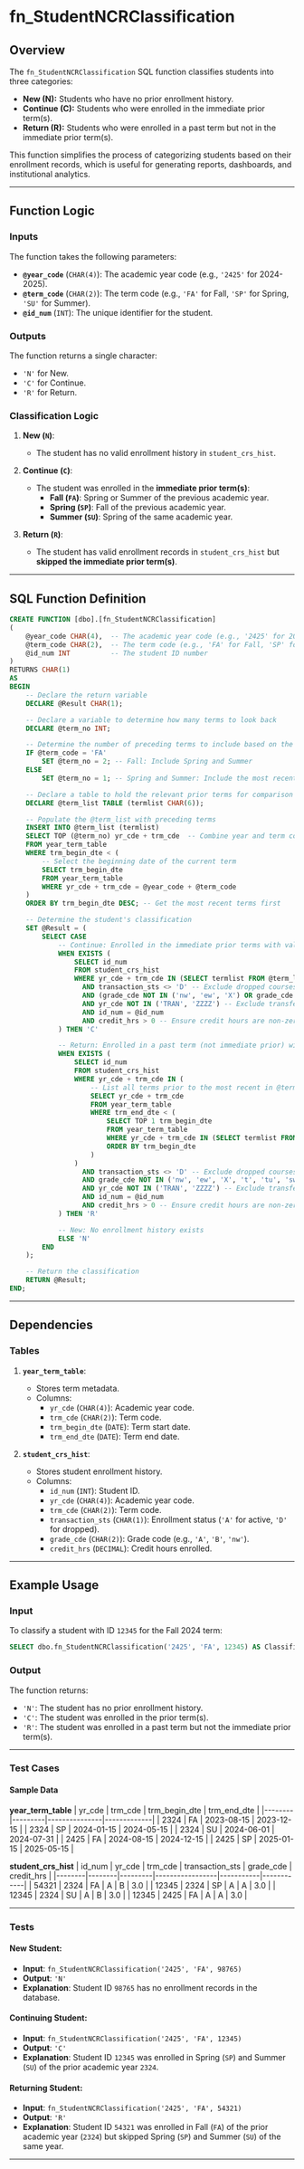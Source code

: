 # fn_StudentNCRClassification

## Overview

The `fn_StudentNCRClassification` SQL function classifies students into three categories:
- **New (N):** Students who have no prior enrollment history.
- **Continue (C):** Students who were enrolled in the immediate prior term(s).
- **Return (R):** Students who were enrolled in a past term but not in the immediate prior term(s).

This function simplifies the process of categorizing students based on their enrollment records, which is useful for generating reports, dashboards, and institutional analytics.

---

## Function Logic

### Inputs
The function takes the following parameters:
- **`@year_code`** (`CHAR(4)`): The academic year code (e.g., `'2425'` for 2024-2025).
- **`@term_code`** (`CHAR(2)`): The term code (e.g., `'FA'` for Fall, `'SP'` for Spring, `'SU'` for Summer).
- **`@id_num`** (`INT`): The unique identifier for the student.

### Outputs
The function returns a single character:
- `'N'` for New.
- `'C'` for Continue.
- `'R'` for Return.

### Classification Logic

1. **New (`N`)**:
   - The student has no valid enrollment history in `student_crs_hist`.

2. **Continue (`C`)**:
   - The student was enrolled in the **immediate prior term(s)**:
     - **Fall (`FA`)**: Spring or Summer of the previous academic year.
     - **Spring (`SP`)**: Fall of the previous academic year.
     - **Summer (`SU`)**: Spring of the same academic year.

3. **Return (`R`)**:
   - The student has valid enrollment records in `student_crs_hist` but **skipped the immediate prior term(s)**.


---

## SQL Function Definition

```sql
CREATE FUNCTION [dbo].[fn_StudentNCRClassification]
(
    @year_code CHAR(4),  -- The academic year code (e.g., '2425' for 2024-2025)
    @term_code CHAR(2),  -- The term code (e.g., 'FA' for Fall, 'SP' for Spring, 'SU' for Summer)
    @id_num INT          -- The student ID number
)
RETURNS CHAR(1)
AS
BEGIN
    -- Declare the return variable
    DECLARE @Result CHAR(1);

    -- Declare a variable to determine how many terms to look back
    DECLARE @term_no INT;

    -- Determine the number of preceding terms to include based on the current term
    IF @term_code = 'FA'  
        SET @term_no = 2; -- Fall: Include Spring and Summer
    ELSE 
        SET @term_no = 1; -- Spring and Summer: Include the most recent term

    -- Declare a table to hold the relevant prior terms for comparison
    DECLARE @term_list TABLE (termlist CHAR(6));

    -- Populate the @term_list with preceding terms
    INSERT INTO @term_list (termlist)
    SELECT TOP (@term_no) yr_cde + trm_cde  -- Combine year and term code
    FROM year_term_table
    WHERE trm_begin_dte < (
        -- Select the beginning date of the current term
        SELECT trm_begin_dte
        FROM year_term_table
        WHERE yr_cde + trm_cde = @year_code + @term_code
    )
    ORDER BY trm_begin_dte DESC; -- Get the most recent terms first

    -- Determine the student's classification
    SET @Result = (
        SELECT CASE
            -- Continue: Enrolled in the immediate prior terms with valid grades
            WHEN EXISTS (
                SELECT id_num
                FROM student_crs_hist
                WHERE yr_cde + trm_cde IN (SELECT termlist FROM @term_list)
                  AND transaction_sts <> 'D' -- Exclude dropped courses
                  AND (grade_cde NOT IN ('nw', 'ew', 'X') OR grade_cde IS NULL) -- Exclude invalid grades
                  AND yr_cde NOT IN ('TRAN', 'ZZZZ') -- Exclude transfer or placeholder terms
                  AND id_num = @id_num
                  AND credit_hrs > 0 -- Ensure credit hours are non-zero
            ) THEN 'C'

            -- Return: Enrolled in a past term (not immediate prior) with valid grades
            WHEN EXISTS (
                SELECT id_num
                FROM student_crs_hist
                WHERE yr_cde + trm_cde IN (
                    -- List all terms prior to the most recent in @term_list
                    SELECT yr_cde + trm_cde
                    FROM year_term_table
                    WHERE trm_end_dte < (
                        SELECT TOP 1 trm_begin_dte
                        FROM year_term_table
                        WHERE yr_cde + trm_cde IN (SELECT termlist FROM @term_list)
                        ORDER BY trm_begin_dte
                    )
                )
                  AND transaction_sts <> 'D' -- Exclude dropped courses
                  AND grade_cde NOT IN ('nw', 'ew', 'X', 't', 'tu', 'sw') -- Exclude invalid grades
                  AND yr_cde NOT IN ('TRAN', 'ZZZZ') -- Exclude transfer or placeholder terms
                  AND id_num = @id_num
                  AND credit_hrs > 0 -- Ensure credit hours are non-zero
            ) THEN 'R'

            -- New: No enrollment history exists
            ELSE 'N'
        END
    );

    -- Return the classification
    RETURN @Result;
END;
```


---

## Dependencies

### Tables
1. **`year_term_table`**:
   - Stores term metadata.
   - Columns:
     - `yr_cde` (`CHAR(4)`): Academic year code.
     - `trm_cde` (`CHAR(2)`): Term code.
     - `trm_begin_dte` (`DATE`): Term start date.
     - `trm_end_dte` (`DATE`): Term end date.

2. **`student_crs_hist`**:
   - Stores student enrollment history.
   - Columns:
     - `id_num` (`INT`): Student ID.
     - `yr_cde` (`CHAR(4)`): Academic year code.
     - `trm_cde` (`CHAR(2)`): Term code.
     - `transaction_sts` (`CHAR(1)`): Enrollment status (`'A'` for active, `'D'` for dropped).
     - `grade_cde` (`CHAR(2)`): Grade code (e.g., `'A'`, `'B'`, `'nw'`).
     - `credit_hrs` (`DECIMAL`): Credit hours enrolled.

---

## Example Usage

### Input
To classify a student with ID `12345` for the Fall 2024 term:
```sql
SELECT dbo.fn_StudentNCRClassification('2425', 'FA', 12345) AS Classification;
```

### Output
The function returns:
- `'N'`: The student has no prior enrollment history.
- `'C'`: The student was enrolled in the prior term(s).
- `'R'`: The student was enrolled in a past term but not the immediate prior term(s).

---

### Test Cases

#### Sample Data

**year_term_table**
| yr_cde | trm_cde | trm_begin_dte | trm_end_dte |
|--------|---------|---------------|-------------|
| 2324   | FA      | 2023-08-15    | 2023-12-15  |
| 2324   | SP      | 2024-01-15    | 2024-05-15  |
| 2324   | SU      | 2024-06-01    | 2024-07-31  |
| 2425   | FA      | 2024-08-15    | 2024-12-15  |
| 2425   | SP      | 2025-01-15    | 2025-05-15  |

**student_crs_hist**
| id_num | yr_cde | trm_cde | transaction_sts | grade_cde | credit_hrs |
|--------|--------|---------|-----------------|-----------|------------|
| 54321  | 2324   | FA      | A               | B         | 3.0        |
| 12345  | 2324   | SP      | A               | A         | 3.0        |
| 12345  | 2324   | SU      | A               | B         | 3.0        |
| 12345  | 2425   | FA      | A               | A         | 3.0        |


---

### Tests

#### New Student:
- **Input**: `fn_StudentNCRClassification('2425', 'FA', 98765)`
- **Output**: `'N'`
- **Explanation**: Student ID `98765` has no enrollment records in the database.

#### Continuing Student:
- **Input**: `fn_StudentNCRClassification('2425', 'FA', 12345)`
- **Output**: `'C'`
- **Explanation**: Student ID `12345` was enrolled in Spring (`SP`) and Summer (`SU`) of the prior academic year `2324`.

#### Returning Student:
- **Input**: `fn_StudentNCRClassification('2425', 'FA', 54321)`
- **Output**: `'R'`
- **Explanation**: Student ID `54321` was enrolled in Fall (`FA`) of the prior academic year (`2324`) but skipped Spring (`SP`) and Summer (`SU`) of the same year.

---




